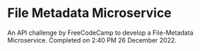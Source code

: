 # File Metadata Microservice

An API challenge by FreeCodeCamp to develop a File-Metadata Microservice. Completed on 2:40 PM 26 December 2022. 